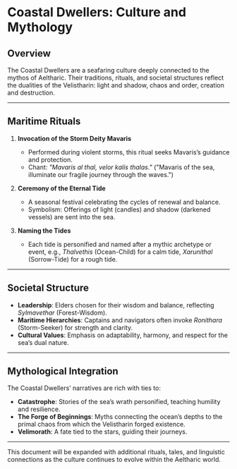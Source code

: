 
# Coastal Dwellers: Culture and Mythology

## Overview
The Coastal Dwellers are a seafaring culture deeply connected to the mythos of Aeltharic. Their traditions, rituals, and societal structures reflect the dualities of the Velistharin: light and shadow, chaos and order, creation and destruction.

---

## Maritime Rituals
1. **Invocation of the Storm Deity Mavaris**
   - Performed during violent storms, this ritual seeks Mavaris’s guidance and protection.
   - Chant: _"Mavaris al thal, velor kalis thalas."_ ("Mavaris of the sea, illuminate our fragile journey through the waves.")

2. **Ceremony of the Eternal Tide**
   - A seasonal festival celebrating the cycles of renewal and balance.
   - Symbolism: Offerings of light (candles) and shadow (darkened vessels) are sent into the sea.

3. **Naming the Tides**
   - Each tide is personified and named after a mythic archetype or event, e.g., _Thalvethis_ (Ocean-Child) for a calm tide, _Xarunithal_ (Sorrow-Tide) for a rough tide.

---

## Societal Structure
- **Leadership**: Elders chosen for their wisdom and balance, reflecting _Sylmavethar_ (Forest-Wisdom).
- **Maritime Hierarchies**: Captains and navigators often invoke _Ronithara_ (Storm-Seeker) for strength and clarity.
- **Cultural Values**: Emphasis on adaptability, harmony, and respect for the sea’s dual nature.

---

## Mythological Integration
The Coastal Dwellers’ narratives are rich with ties to:
- **Catastrophe**: Stories of the sea’s wrath personified, teaching humility and resilience.
- **The Forge of Beginnings**: Myths connecting the ocean’s depths to the primal chaos from which the Velistharin forged existence.
- **Velimorath**: A fate tied to the stars, guiding their journeys.

---

This document will be expanded with additional rituals, tales, and linguistic connections as the culture continues to evolve within the Aeltharic world.
